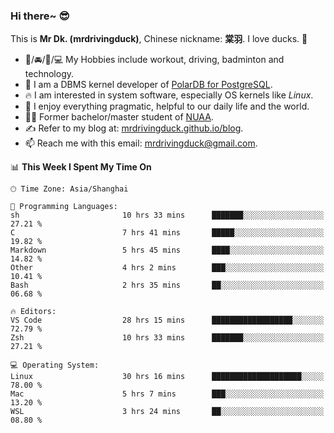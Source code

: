 ### Hi there~ 😎

This is **Mr Dk. (mrdrivingduck)**, Chinese nickname: **棠羽**. I love ducks. 🦆

- 💪/🚘/🏸/💻 My Hobbies include workout, driving, badminton and technology.
- 🍊 I am a DBMS kernel developer of [PolarDB for PostgreSQL](https://github.com/ApsaraDB/PolarDB-for-PostgreSQL).
- 🔥 I am interested in system software, especially OS kernels like *Linux*.
- 🔧 I enjoy everything pragmatic, helpful to our daily life and the world.
- 👨‍🎓 Former bachelor/master student of [NUAA](https://en.wikipedia.org/wiki/Nanjing_University_of_Aeronautics_and_Astronautics).
- ✍ Refer to my blog at: [mrdrivingduck.github.io/blog](https://mrdrivingduck.github.io/blog/).
- 📫 Reach me with this email: [mrdrivingduck@gmail.com](mailto:mrdrivingduck@gmail.com).

<!--START_SECTION:waka-->
📊 **This Week I Spent My Time On** 

```text
🕑︎ Time Zone: Asia/Shanghai

💬 Programming Languages: 
sh                       10 hrs 33 mins      ███████░░░░░░░░░░░░░░░░░░   27.21 % 
C                        7 hrs 41 mins       █████░░░░░░░░░░░░░░░░░░░░   19.82 % 
Markdown                 5 hrs 45 mins       ████░░░░░░░░░░░░░░░░░░░░░   14.82 % 
Other                    4 hrs 2 mins        ███░░░░░░░░░░░░░░░░░░░░░░   10.41 % 
Bash                     2 hrs 35 mins       ██░░░░░░░░░░░░░░░░░░░░░░░   06.68 % 

🔥 Editors: 
VS Code                  28 hrs 15 mins      ██████████████████░░░░░░░   72.79 % 
Zsh                      10 hrs 33 mins      ███████░░░░░░░░░░░░░░░░░░   27.21 % 

💻 Operating System: 
Linux                    30 hrs 16 mins      ████████████████████░░░░░   78.00 % 
Mac                      5 hrs 7 mins        ███░░░░░░░░░░░░░░░░░░░░░░   13.20 % 
WSL                      3 hrs 24 mins       ██░░░░░░░░░░░░░░░░░░░░░░░   08.80 % 
```


<!--END_SECTION:waka-->

<!-- ![Mr Dk.'s GitHub Stats](https://github-readme-stats.vercel.app/api?username=mrdrivingduck&count_private&show_icons=true&theme=buefy) -->

<!-- ![Most Used Languages](https://github-readme-stats.vercel.app/api/top-langs/?username=mrdrivingduck&exclude_repo=mips32-CPU,snort-tcp-socket&theme=buefy&layout=compact&langs_count=10) -->


<!--
**mrdrivingduck/mrdrivingduck** is a ✨ _special_ ✨ repository because its `README.md` (this file) appears on your GitHub profile.

Here are some ideas to get you started:

- 🔭 I’m currently working on ...
- 🌱 I’m currently learning ...
- 👯 I’m looking to collaborate on ...
- 🤔 I’m looking for help with ...
- 💬 Ask me about ...
- 📫 How to reach me: ...
- 😄 Pronouns: ...
- ⚡ Fun fact: ...
-->
